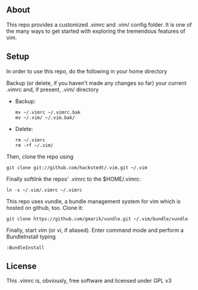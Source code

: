 ## About

This repo provides a customized .vimrc and .vim/ config folder. It is one of the many ways to get started with exploring the tremendous features of vim.

## Setup

In order to use this repo, do the following in your home directory

Backup (or delete, if you haven't made any changes so far) your current .vimrc and, if present, .vim/ directory

* Backup:
  ```
  mv ~/.vimrc ~/.vimrc.bak
  mv ~/.vim/ ~/.vim.bak/
  ```
* Delete:
  ```
  rm ~/.vimrc
  rm -rf ~/.vim/
  ```

Then, clone the repo using

`git clone git://github.com/hackstedt/.vim.git ~/.vim`

Finally softlink the repos' .vimrc to the $HOME/.vimrc:

`ln -s ~/.vim/.vimrc ~/.vimrc`

This repo uses vundle, a bundle management system for vim which is hosted on github, too. Clone it:

`git clone https://github.com/gmarik/vundle.git ~/.vim/bundle/vundle`

Finally, start vim (or vi, if aliased). Enter command mode and perform a BundleInstall typing

`:BundleInstall`

## License

This .vimrc is, obviously, free software and licensed under GPL v3

